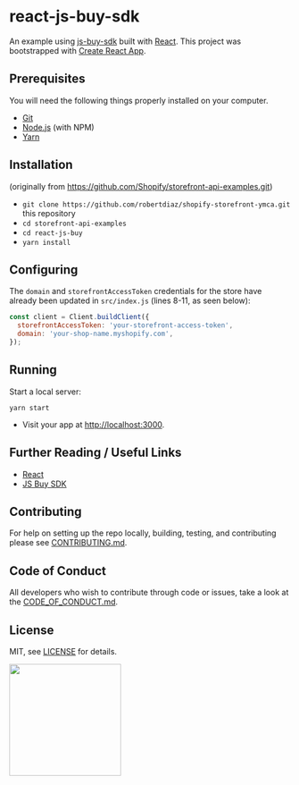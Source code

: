 # react-js-buy-sdk

An example using [js-buy-sdk](https://github.com/Shopify/js-buy-sdk) built with [React](https://facebook.github.io/react/). This project was bootstrapped with [Create React App](https://github.com/facebookincubator/create-react-app).

## Prerequisites

You will need the following things properly installed on your computer.

* [Git](https://git-scm.com/)
* [Node.js](https://nodejs.org/) (with NPM)
* [Yarn](https://yarnpkg.com/en/)

## Installation
(originally from https://github.com/Shopify/storefront-api-examples.git)

* `git clone https://github.com/robertdiaz/shopify-storefront-ymca.git` this repository
* `cd storefront-api-examples`
* `cd react-js-buy`
* `yarn install`

## Configuring

The `domain` and `storefrontAccessToken` credentials for the store have already been updated in `src/index.js` (lines 8-11, as seen below):

```js
const client = Client.buildClient({
  storefrontAccessToken: 'your-storefront-access-token',
  domain: 'your-shop-name.myshopify.com',
});
```

## Running

Start a local server:

```
yarn start
```

* Visit your app at [http://localhost:3000](http://localhost:3000).

## Further Reading / Useful Links

* [React](https://facebook.github.io/react/)
* [JS Buy SDK](https://github.com/Shopify/js-buy-sdk)

## Contributing
For help on setting up the repo locally, building, testing, and contributing
please see [CONTRIBUTING.md](https://github.com/Shopify/storefront-api-examples/blob/master/CONTRIBUTING.md).

## Code of Conduct
All developers who wish to contribute through code or issues, take a look at the
[CODE_OF_CONDUCT.md](https://github.com/Shopify/storefront-api-examples/blob/master/CODE_OF_CONDUCT.md).

## License

MIT, see [LICENSE](https://github.com/Shopify/storefront-api-examples/blob/master/LICENSE.txt) for details.

<img src="https://cdn.shopify.com/shopify-marketing_assets/builds/19.0.0/shopify-full-color-black.svg" width="200" />

